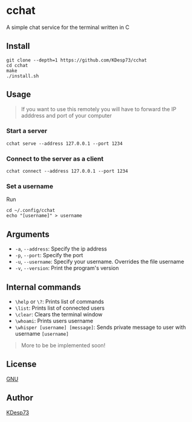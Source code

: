 # cchat

A simple chat service for the terminal written in C

## Install 

```console
git clone --depth=1 https://github.com/KDesp73/cchat
cd cchat
make
./install.sh
```

## Usage

> If you want to use this remotely you will have to forward the IP adddress and port of
your computer

### Start a server

```console
cchat serve --address 127.0.0.1 --port 1234
```

### Connect to the server as a client

```console
cchat connect --address 127.0.0.1 --port 1234
```

### Set a username

Run

```console
cd ~/.config/cchat
echo "[username]" > username
```

## Arguments

- `-a`, `--address`: Specify the ip address
- `-p`, `--port`: Specify the port
- `-u`, `--username`: Specify your username. Overrides the file username
- `-v`, `--version`: Print the program's version

## Internal commands

- `\help` or `\?`: Prints list of commands
- `\list`: Prints list of connected users
- `\clear`: Clears the terminal window
- `\whoami`: Prints users username
- `\whisper [username] [message]`: Sends private message to user with username `[username]`

> More to be be implemented soon!

## License

[GNU](./LICENSE)

## Author

[KDesp73](https://github.com/KDesp73)


